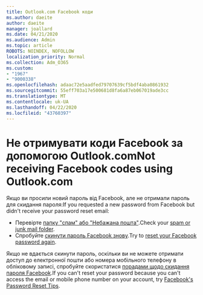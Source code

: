 ```yaml
---
title: Outlook.com Facebook коди
ms.author: daeite
author: daeite
manager: joallard
ms.date: 04/21/2020
ms.audience: Admin
ms.topic: article
ROBOTS: NOINDEX, NOFOLLOW
localization_priority: Normal
ms.collection: Adm_O365
ms.custom:
- "1967"
- "9000338"
ms.openlocfilehash: adaac72e5aadfed79707639cf5bdf4aba0861932
ms.sourcegitcommit: 55eff703a17e500681d8fa6a87eb067019ade3cc
ms.translationtype: MT
ms.contentlocale: uk-UA
ms.lasthandoff: 04/22/2020
ms.locfileid: "43760397"
---
```

# <a name="not-receiving-facebook-codes-using-outlookcom"></a><span data-ttu-id="e59cc-102">Не отримувати коди Facebook за допомогою Outlook.com</span><span class="sxs-lookup"><span data-stu-id="e59cc-102">Not receiving Facebook codes using Outlook.com</span></span>

<span data-ttu-id="e59cc-103">Якщо ви просили новий пароль від Facebook, але не отримали пароль для скидання пароля:</span><span class="sxs-lookup"><span data-stu-id="e59cc-103">If you requested a new password from Facebook but didn't receive your password reset email:</span></span>

- <span data-ttu-id="e59cc-104">Перевірте [папку "спам" або "Небажана пошта"](https://outlook.live.com/mail/junkemail).</span><span class="sxs-lookup"><span data-stu-id="e59cc-104">Check your [spam or junk mail folder](https://outlook.live.com/mail/junkemail).</span></span>
- <span data-ttu-id="e59cc-105">Спробуйте [скинути пароль Facebook знову](https://aka.ms/facebook-password-reset).</span><span class="sxs-lookup"><span data-stu-id="e59cc-105">Try to [reset your Facebook password again](https://aka.ms/facebook-password-reset).</span></span>

<span data-ttu-id="e59cc-106">Якщо не вдається скинути пароль, оскільки ви не можете отримати доступ до електронної пошти або номера мобільного телефону в обліковому записі, спробуйте скористатися [порадами щодо скидання пароля Facebook](https://aka.ms/facebook-password-help).</span><span class="sxs-lookup"><span data-stu-id="e59cc-106">If you can't reset your password because you can't access the email or mobile phone number on your account, try [Facebook's Password Reset Tips](https://aka.ms/facebook-password-help).</span></span>